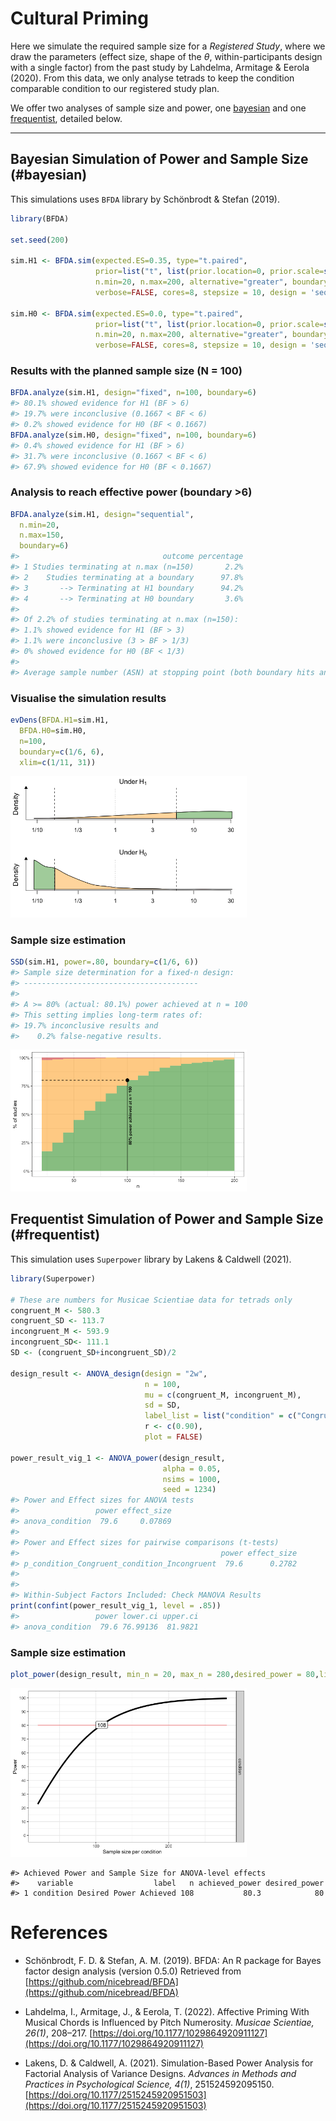# Cultural Priming

Here we simulate the required sample size for a *Registered Study*,
where we draw the parameters (effect size, shape of the $\theta$,
within-participants design with a single factor) from the past study by
Lahdelma, Armitage & Eerola (2020). From this data, we only analyse
tetrads to keep the condition comparable condition to our registered study plan.

We offer two analyses of sample size and power, one [bayesian](#bayesian) and one [frequentist](#frequentist), detailed below.

***

## Bayesian Simulation of Power and Sample Size (#bayesian)

This simulations uses `BFDA` library by Schönbrodt & Stefan (2019).

``` r
library(BFDA)

set.seed(200)
  
sim.H1 <- BFDA.sim(expected.ES=0.35, type="t.paired",
                   prior=list("t", list(prior.location=0, prior.scale=sqrt(2)/2, prior.df=1)),
                   n.min=20, n.max=200, alternative="greater", boundary=Inf, B=1000,
                   verbose=FALSE, cores=8, stepsize = 10, design = 'sequential')

sim.H0 <- BFDA.sim(expected.ES=0.0, type="t.paired",
                   prior=list("t", list(prior.location=0, prior.scale=sqrt(2)/2, prior.df=1)),
                   n.min=20, n.max=200, alternative="greater", boundary=Inf, B=1000,
                   verbose=FALSE, cores=8, stepsize = 10, design = 'sequential')
```

### Results with the planned sample size (N = 100)

``` r
BFDA.analyze(sim.H1, design="fixed", n=100, boundary=6)
#> 80.1% showed evidence for H1 (BF > 6)
#> 19.7% were inconclusive (0.1667 < BF < 6)
#> 0.2% showed evidence for H0 (BF < 0.1667)
BFDA.analyze(sim.H0, design="fixed", n=100, boundary=6)
#> 0.4% showed evidence for H1 (BF > 6)
#> 31.7% were inconclusive (0.1667 < BF < 6)
#> 67.9% showed evidence for H0 (BF < 0.1667)
```

### Analysis to reach effective power (boundary >6)

``` r
BFDA.analyze(sim.H1, design="sequential", 
  n.min=20,
  n.max=150,
  boundary=6)
#>                                outcome percentage
#> 1 Studies terminating at n.max (n=150)       2.2%
#> 2    Studies terminating at a boundary      97.8%
#> 3       --> Terminating at H1 boundary      94.2%
#> 4       --> Terminating at H0 boundary       3.6%
#> 
#> Of 2.2% of studies terminating at n.max (n=150):
#> 1.1% showed evidence for H1 (BF > 3)
#> 1.1% were inconclusive (3 > BF > 1/3)
#> 0% showed evidence for H0 (BF < 1/3)
#> 
#> Average sample number (ASN) at stopping point (both boundary hits and n.max): n = 59
```

### Visualise the simulation results

``` r
evDens(BFDA.H1=sim.H1, 
  BFDA.H0=sim.H0,
  n=100,
  boundary=c(1/6, 6),
  xlim=c(1/11, 31))
```

<img src="man/figures/README-simulation4-1.png" width="75%" />

### Sample size estimation

``` r
SSD(sim.H1, power=.80, boundary=c(1/6, 6))
#> Sample size determination for a fixed-n design:
#> ---------------------------------------
#> 
#> A >= 80% (actual: 80.1%) power achieved at n = 100
#> This setting implies long-term rates of:
#> 19.7% inconclusive results and
#>    0.2% false-negative results.
```

<img src="man/figures/README-simulation5-1.png" width="75%" />


## Frequentist Simulation of Power and Sample Size (#frequentist)

This simulation uses `Superpower` library by Lakens & Caldwell (2021).

``` r
library(Superpower)

# These are numbers for Musicae Scientiae data for tetrads only
congruent_M <- 580.3
congruent_SD <- 113.7
incongruent_M <- 593.9
incongruent_SD<- 111.1
SD <- (congruent_SD+incongruent_SD)/2

design_result <- ANOVA_design(design = "2w",
                              n = 100,
                              mu = c(congruent_M, incongruent_M),
                              sd = SD,
                              label_list = list("condition" = c("Congruent", "Incongruent")),
                              r <- c(0.90),
                              plot = FALSE)

power_result_vig_1 <- ANOVA_power(design_result, 
                                  alpha = 0.05, 
                                  nsims = 1000,
                                  seed = 1234) 
#> Power and Effect sizes for ANOVA tests
#>                 power effect_size
#> anova_condition  79.6     0.07869
#> 
#> Power and Effect sizes for pairwise comparisons (t-tests)
#>                                             power effect_size
#> p_condition_Congruent_condition_Incongruent  79.6      0.2782
#> 
#> 
#> Within-Subject Factors Included: Check MANOVA Results
print(confint(power_result_vig_1, level = .85))
#>                 power lower.ci upper.ci
#> anova_condition  79.6 76.99136  81.9821
```

### Sample size estimation

``` r
plot_power(design_result, min_n = 20, max_n = 280,desired_power = 80,liberal_lambda = TRUE)
```

<img src="man/figures/README-unnamed-chunk-3-1.png" width="75%" />

    #> Achieved Power and Sample Size for ANOVA-level effects
    #>    variable                  label   n achieved_power desired_power
    #> 1 condition Desired Power Achieved 108           80.3            80


# References

* Schönbrodt, F. D. & Stefan, A. M. (2019). BFDA: An R package for Bayes factor
  design analysis (version 0.5.0) Retrieved from
  [https://github.com/nicebread/BFDA](https://github.com/nicebread/BFDA)

* Lahdelma, I., Armitage, J., & Eerola, T. (2022). Affective Priming With
Musical Chords is Influenced by Pitch Numerosity. *Musicae Scientiae,
26(1)*, 208–217. [https://doi.org/10.1177/1029864920911127](https://doi.org/10.1177/1029864920911127)

* Lakens, D. & Caldwell, A. (2021). Simulation-Based Power Analysis for Factorial Analysis of Variance Designs. _Advances in Methods and Practices in Psychological Science, 4(1)_, 251524592095150. [https://doi.org/10.1177/2515245920951503](https://doi.org/10.1177/2515245920951503)

